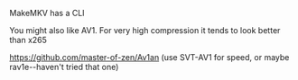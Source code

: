 MakeMKV has a CLI

You might also like AV1. For very high compression it tends to look better than x265

https://github.com/master-of-zen/Av1an (use SVT-AV1 for speed, or maybe rav1e--haven't tried that one)
